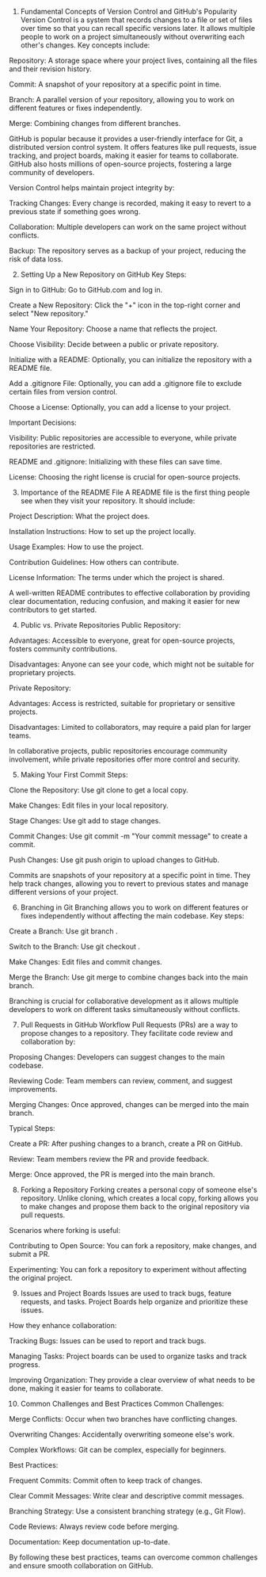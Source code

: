 1. Fundamental Concepts of Version Control and GitHub's Popularity
Version Control is a system that records changes to a file or set of files over time so that you can recall specific versions later. It allows multiple people to work on a project simultaneously without overwriting each other's changes. Key concepts include:

Repository: A storage space where your project lives, containing all the files and their revision history.

Commit: A snapshot of your repository at a specific point in time.

Branch: A parallel version of your repository, allowing you to work on different features or fixes independently.

Merge: Combining changes from different branches.

GitHub is popular because it provides a user-friendly interface for Git, a distributed version control system. It offers features like pull requests, issue tracking, and project boards, making it easier for teams to collaborate. GitHub also hosts millions of open-source projects, fostering a large community of developers.

Version Control helps maintain project integrity by:

Tracking Changes: Every change is recorded, making it easy to revert to a previous state if something goes wrong.

Collaboration: Multiple developers can work on the same project without conflicts.

Backup: The repository serves as a backup of your project, reducing the risk of data loss.

2. Setting Up a New Repository on GitHub
Key Steps:

Sign in to GitHub: Go to GitHub.com and log in.

Create a New Repository: Click the "+" icon in the top-right corner and select "New repository."

Name Your Repository: Choose a name that reflects the project.

Choose Visibility: Decide between a public or private repository.

Initialize with a README: Optionally, you can initialize the repository with a README file.

Add a .gitignore File: Optionally, you can add a .gitignore file to exclude certain files from version control.

Choose a License: Optionally, you can add a license to your project.

Important Decisions:

Visibility: Public repositories are accessible to everyone, while private repositories are restricted.

README and .gitignore: Initializing with these files can save time.

License: Choosing the right license is crucial for open-source projects.

3. Importance of the README File
A README file is the first thing people see when they visit your repository. It should include:

Project Description: What the project does.

Installation Instructions: How to set up the project locally.

Usage Examples: How to use the project.

Contribution Guidelines: How others can contribute.

License Information: The terms under which the project is shared.

A well-written README contributes to effective collaboration by providing clear documentation, reducing confusion, and making it easier for new contributors to get started.

4. Public vs. Private Repositories
Public Repository:

Advantages: Accessible to everyone, great for open-source projects, fosters community contributions.

Disadvantages: Anyone can see your code, which might not be suitable for proprietary projects.

Private Repository:

Advantages: Access is restricted, suitable for proprietary or sensitive projects.

Disadvantages: Limited to collaborators, may require a paid plan for larger teams.

In collaborative projects, public repositories encourage community involvement, while private repositories offer more control and security.

5. Making Your First Commit
Steps:

Clone the Repository: Use git clone <repository-url> to get a local copy.

Make Changes: Edit files in your local repository.

Stage Changes: Use git add <file> to stage changes.

Commit Changes: Use git commit -m "Your commit message" to create a commit.

Push Changes: Use git push origin <branch> to upload changes to GitHub.

Commits are snapshots of your repository at a specific point in time. They help track changes, allowing you to revert to previous states and manage different versions of your project.

6. Branching in Git
Branching allows you to work on different features or fixes independently without affecting the main codebase. Key steps:

Create a Branch: Use git branch <branch-name>.

Switch to the Branch: Use git checkout <branch-name>.

Make Changes: Edit files and commit changes.

Merge the Branch: Use git merge <branch-name> to combine changes back into the main branch.

Branching is crucial for collaborative development as it allows multiple developers to work on different tasks simultaneously without conflicts.

7. Pull Requests in GitHub Workflow
Pull Requests (PRs) are a way to propose changes to a repository. They facilitate code review and collaboration by:

Proposing Changes: Developers can suggest changes to the main codebase.

Reviewing Code: Team members can review, comment, and suggest improvements.

Merging Changes: Once approved, changes can be merged into the main branch.

Typical Steps:

Create a PR: After pushing changes to a branch, create a PR on GitHub.

Review: Team members review the PR and provide feedback.

Merge: Once approved, the PR is merged into the main branch.

8. Forking a Repository
Forking creates a personal copy of someone else's repository. Unlike cloning, which creates a local copy, forking allows you to make changes and propose them back to the original repository via pull requests.

Scenarios where forking is useful:

Contributing to Open Source: You can fork a repository, make changes, and submit a PR.

Experimenting: You can fork a repository to experiment without affecting the original project.

9. Issues and Project Boards
Issues are used to track bugs, feature requests, and tasks. Project Boards help organize and prioritize these issues.

How they enhance collaboration:

Tracking Bugs: Issues can be used to report and track bugs.

Managing Tasks: Project boards can be used to organize tasks and track progress.

Improving Organization: They provide a clear overview of what needs to be done, making it easier for teams to collaborate.

10. Common Challenges and Best Practices
Common Challenges:

Merge Conflicts: Occur when two branches have conflicting changes.

Overwriting Changes: Accidentally overwriting someone else's work.

Complex Workflows: Git can be complex, especially for beginners.

Best Practices:

Frequent Commits: Commit often to keep track of changes.

Clear Commit Messages: Write clear and descriptive commit messages.

Branching Strategy: Use a consistent branching strategy (e.g., Git Flow).

Code Reviews: Always review code before merging.

Documentation: Keep documentation up-to-date.

By following these best practices, teams can overcome common challenges and ensure smooth collaboration on GitHub.
